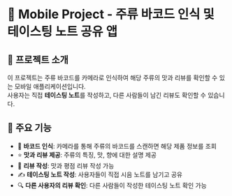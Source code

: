 # 🍷 Mobile Project - 주류 바코드 인식 및 테이스팅 노트 공유 앱

## 📌 프로젝트 소개
이 프로젝트는 주류 바코드를 카메라로 인식하여 해당 주류의 맛과 리뷰를 확인할 수 있는 모바일 애플리케이션입니다.  
사용자는 직접 **테이스팅 노트**를 작성하고, 다른 사람들이 남긴 리뷰도 확인할 수 있습니다.  

## 🎯 주요 기능
- 📸 **바코드 인식**: 카메라를 통해 주류의 바코드를 스캔하면 해당 제품 정보를 조회
- ⭐ **맛과 리뷰 제공**: 주류의 특징, 맛, 향에 대한 설명 제공
- 📱 **리뷰 작성**: 맛과 평점 리뷰 작성 가능
- ✍ **테이스팅 노트 작성**: 사용자들이 직접 시음 노트를 남기고 공유
- 🔍 **다른 사용자의 리뷰 확인**: 다른 사람들이 작성한 테이스팅 노트 확인 가능
